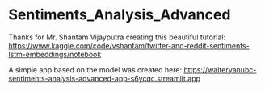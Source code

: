 # Sentiments_Analysis_Advanced
Thanks for Mr. Shantam Vijayputra creating this beautiful tutorial:
https://www.kaggle.com/code/vshantam/twitter-and-reddit-sentiments-lstm-embeddings/notebook

A simple app based on the model was created here:
https://walteryanubc-sentiments-analysis-advanced-app-s6ycqc.streamlit.app

